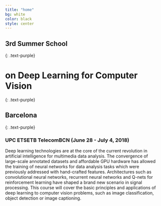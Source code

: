 ```yaml
---
title: "home"
bg: white
color: black
style: center
---
```


## 3rd Summer School 
{: .text-purple}
# on **Deep Learning for Computer Vision**
{: .text-purple}
## Barcelona
{: .text-purple}

### UPC ETSETB TelecomBCN (June 28 - July 4, 2018)

Deep learning technologies are at the core of the current revolution in artificial intelligence for multimedia data analysis. The convergence of large-scale annotated datasets and affordable GPU hardware has allowed the training of neural networks for data analysis tasks which were previously addressed with hand-crafted features. Architectures such as convolutional neural networks, recurrent neural networks and Q-nets for reinforcement learning have shaped a brand new scenario in signal processing. This course will cover the basic principles and applications of deep learning to computer vision problems, such as image classification, object detection or image captioning.
